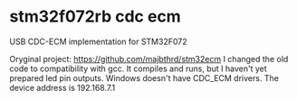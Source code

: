 # stm32f072rb cdc ecm
USB CDC-ECM implementation for STM32F072

Oryginal project: https://github.com/majbthrd/stm32ecm
I changed the old code to compatibility with gcc. It compiles and runs, but I haven't yet prepared led pin outputs. 
Windows doesn't have CDC_ECM drivers.
The device address is 192.168.7.1
